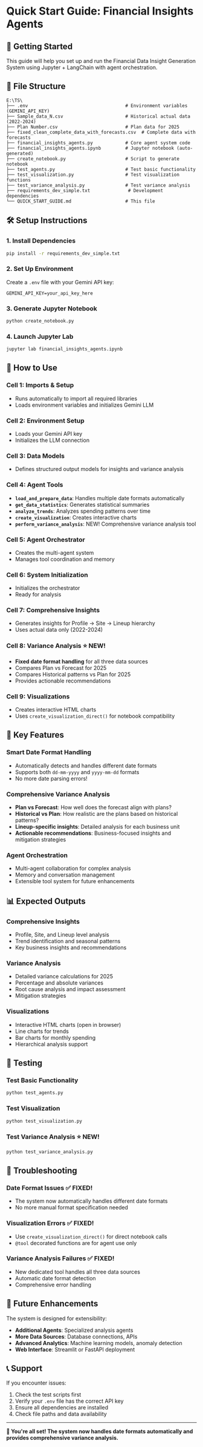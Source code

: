 # Quick Start Guide: Financial Insights Agents

## 🚀 Getting Started

This guide will help you set up and run the Financial Data Insight Generation System using Jupyter + LangChain with agent orchestration.

## 📁 File Structure

```
E:\TS\
├── .env                                    # Environment variables (GEMINI_API_KEY)
├── Sample_data_N.csv                       # Historical actual data (2022-2024)
├── Plan Number.csv                         # Plan data for 2025
├── fixed_clean_complete_data_with_forecasts.csv  # Complete data with forecasts
├── financial_insights_agents.py            # Core agent system code
├── financial_insights_agents.ipynb         # Jupyter notebook (auto-generated)
├── create_notebook.py                      # Script to generate notebook
├── test_agents.py                          # Test basic functionality
├── test_visualization.py                   # Test visualization functions
├── test_variance_analysis.py               # Test variance analysis
├── requirements_dev_simple.txt              # Development dependencies
└── QUICK_START_GUIDE.md                    # This file
```

## 🛠️ Setup Instructions

### 1. Install Dependencies
```bash
pip install -r requirements_dev_simple.txt
```

### 2. Set Up Environment
Create a `.env` file with your Gemini API key:
```
GEMINI_API_KEY=your_api_key_here
```

### 3. Generate Jupyter Notebook
```bash
python create_notebook.py
```

### 4. Launch Jupyter Lab
```bash
jupyter lab financial_insights_agents.ipynb
```

## 🎯 How to Use

### **Cell 1: Imports & Setup**
- Runs automatically to import all required libraries
- Loads environment variables and initializes Gemini LLM

### **Cell 2: Environment Setup**
- Loads your Gemini API key
- Initializes the LLM connection

### **Cell 3: Data Models**
- Defines structured output models for insights and variance analysis

### **Cell 4: Agent Tools**
- **`load_and_prepare_data`**: Handles multiple date formats automatically
- **`get_data_statistics`**: Generates statistical summaries
- **`analyze_trends`**: Analyzes spending patterns over time
- **`create_visualization`**: Creates interactive charts
- **`perform_variance_analysis`**: NEW! Comprehensive variance analysis tool

### **Cell 5: Agent Orchestrator**
- Creates the multi-agent system
- Manages tool coordination and memory

### **Cell 6: System Initialization**
- Initializes the orchestrator
- Ready for analysis

### **Cell 7: Comprehensive Insights**
- Generates insights for Profile → Site → Lineup hierarchy
- Uses actual data only (2022-2024)

### **Cell 8: Variance Analysis** ⭐ **NEW!**
- **Fixed date format handling** for all three data sources
- Compares Plan vs Forecast for 2025
- Compares Historical patterns vs Plan for 2025
- Provides actionable recommendations

### **Cell 9: Visualizations**
- Creates interactive HTML charts
- Uses `create_visualization_direct()` for notebook compatibility

## 🔧 Key Features

### **Smart Date Format Handling**
- Automatically detects and handles different date formats
- Supports both `dd-mm-yyyy` and `yyyy-mm-dd` formats
- No more date parsing errors!

### **Comprehensive Variance Analysis**
- **Plan vs Forecast**: How well does the forecast align with plans?
- **Historical vs Plan**: How realistic are the plans based on historical patterns?
- **Lineup-specific insights**: Detailed analysis for each business unit
- **Actionable recommendations**: Business-focused insights and mitigation strategies

### **Agent Orchestration**
- Multi-agent collaboration for complex analysis
- Memory and conversation management
- Extensible tool system for future enhancements

## 📊 Expected Outputs

### **Comprehensive Insights**
- Profile, Site, and Lineup level analysis
- Trend identification and seasonal patterns
- Key business insights and recommendations

### **Variance Analysis**
- Detailed variance calculations for 2025
- Percentage and absolute variances
- Root cause analysis and impact assessment
- Mitigation strategies

### **Visualizations**
- Interactive HTML charts (open in browser)
- Line charts for trends
- Bar charts for monthly spending
- Hierarchical analysis support

## 🧪 Testing

### **Test Basic Functionality**
```bash
python test_agents.py
```

### **Test Visualization**
```bash
python test_visualization.py
```

### **Test Variance Analysis** ⭐ **NEW!**
```bash
python test_variance_analysis.py
```

## 🚨 Troubleshooting

### **Date Format Issues** ✅ **FIXED!**
- The system now automatically handles different date formats
- No more manual format specification needed

### **Visualization Errors** ✅ **FIXED!**
- Use `create_visualization_direct()` for direct notebook calls
- `@tool` decorated functions are for agent use only

### **Variance Analysis Failures** ✅ **FIXED!**
- New dedicated tool handles all three data sources
- Automatic date format detection
- Comprehensive error handling

## 🔮 Future Enhancements

The system is designed for extensibility:
- **Additional Agents**: Specialized analysis agents
- **More Data Sources**: Database connections, APIs
- **Advanced Analytics**: Machine learning models, anomaly detection
- **Web Interface**: Streamlit or FastAPI deployment

## 📞 Support

If you encounter issues:
1. Check the test scripts first
2. Verify your `.env` file has the correct API key
3. Ensure all dependencies are installed
4. Check file paths and data availability

---

**🎉 You're all set! The system now handles date formats automatically and provides comprehensive variance analysis.**
